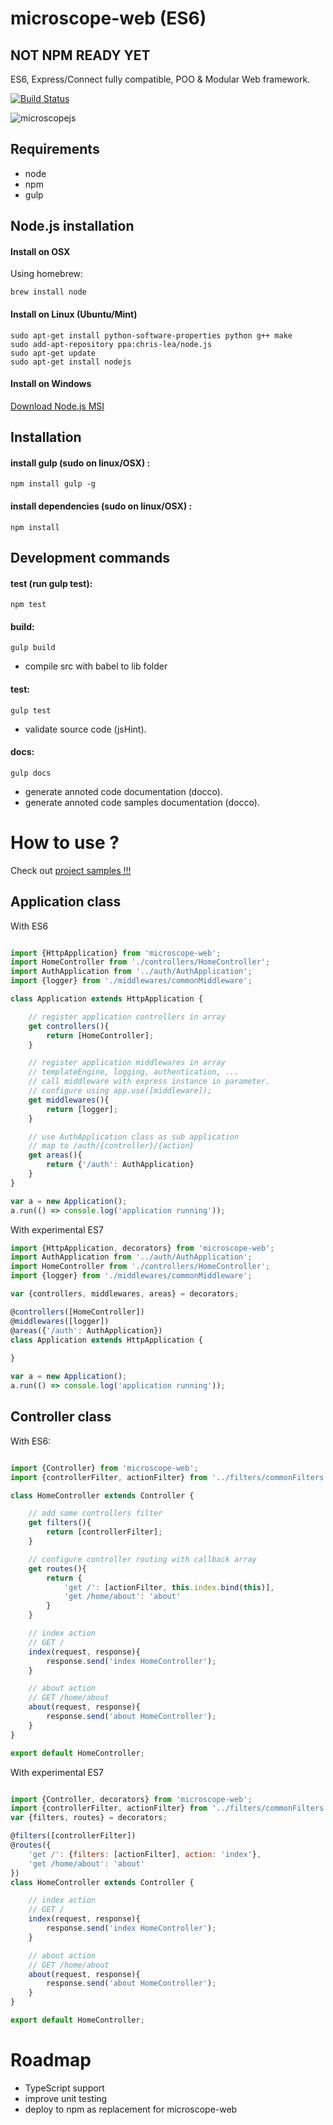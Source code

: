 microscope-web (ES6)
====================

## NOT NPM READY YET

ES6, Express/Connect fully compatible, POO & Modular Web framework.

[![Build Status](https://travis-ci.org/microscopejs/microscope-web-es6.svg?branch=master)](https://travis-ci.org/microscopejs/microscope-web-es6)

![microscopejs](http://microscopejs.com/images/mcsp_bg.png)

Requirements
------------

* node
* npm
* gulp

Node.js installation
--------------------

#### Install on OSX

Using homebrew:

	brew install node

#### Install on Linux (Ubuntu/Mint)

	sudo apt-get install python-software-properties python g++ make
	sudo add-apt-repository ppa:chris-lea/node.js
	sudo apt-get update
	sudo apt-get install nodejs

#### Install on Windows

[Download Node.js MSI](http://nodejs.org/download/)

Installation
------------

#### install gulp (sudo on linux/OSX) :

	npm install gulp -g

#### install dependencies (sudo on linux/OSX) :

	npm install

Development commands
--------------------

#### test (run gulp test):

	npm test

#### build:

	gulp build

* compile src with babel to lib folder

#### test:

	gulp test
	
* validate source code (jsHint).

#### docs:

	gulp docs
	
* generate annoted code documentation (docco).
* generate annoted code samples documentation (docco).

How to use ?
============

Check out [project samples !!!](https://github.com/microscopejs/microscope-web-es6/tree/master/samples)

Application class
-----------------

With ES6

```js

import {HttpApplication} from 'microscope-web';
import HomeController from './controllers/HomeController';
import AuthApplication from '../auth/AuthApplication';
import {logger} from './middlewares/commonMiddleware';

class Application extends HttpApplication {

	// register application controllers in array
	get controllers(){
		return [HomeController];
	}

	// register application middlewares in array
	// templateEngine, logging, authentication, ...
	// call middleware with express instance in parameter.
	// configure using app.use([middleware]);
	get middlewares(){
		return [logger];
	}

	// use AuthApplication class as sub application 
	// map to /auth/{controller}/{action}
	get areas(){
		return {'/auth': AuthApplication}
	}
}

var a = new Application();
a.run(() => console.log('application running'));

```

With experimental ES7

```js
import {HttpApplication, decorators} from 'microscope-web';
import AuthApplication from '../auth/AuthApplication';
import HomeController from './controllers/HomeController';
import {logger} from './middlewares/commonMiddleware';

var {controllers, middlewares, areas} = decorators;

@controllers([HomeController])
@middlewares([logger])
@areas({'/auth': AuthApplication})
class Application extends HttpApplication {
	
}

var a = new Application();
a.run(() => console.log('application running'));

```

Controller class
----------------

With ES6:

```js

import {Controller} from 'microscope-web';
import {controllerFilter, actionFilter} from '../filters/commonFilters';

class HomeController extends Controller {

	// add some controllers filter
	get filters(){
		return [controllerFilter];
	}

	// configure controller routing with callback array
	get routes(){
		return {
			'get /': [actionFilter, this.index.bind(this)],
			'get /home/about': 'about'
		}
	}

	// index action
	// GET /
	index(request, response){
		response.send('index HomeController');
	}

	// about action
	// GET /home/about
	about(request, response){
		response.send('about HomeController');
	}
}

export default HomeController;

```

With experimental ES7

```js

import {Controller, decorators} from 'microscope-web';
import {controllerFilter, actionFilter} from '../filters/commonFilters';
var {filters, routes} = decorators;

@filters([controllerFilter])
@routes({
	'get /': {filters: [actionFilter], action: 'index'},
	'get /home/about': 'about'
})
class HomeController extends Controller {

	// index action
	// GET /
	index(request, response){
		response.send('index HomeController');
	}

	// about action
	// GET /home/about
	about(request, response){
		response.send('about HomeController');
	}
}

export default HomeController;

```


Roadmap
=======

* TypeScript support
* improve unit testing
* deploy to npm as replacement for microscope-web
